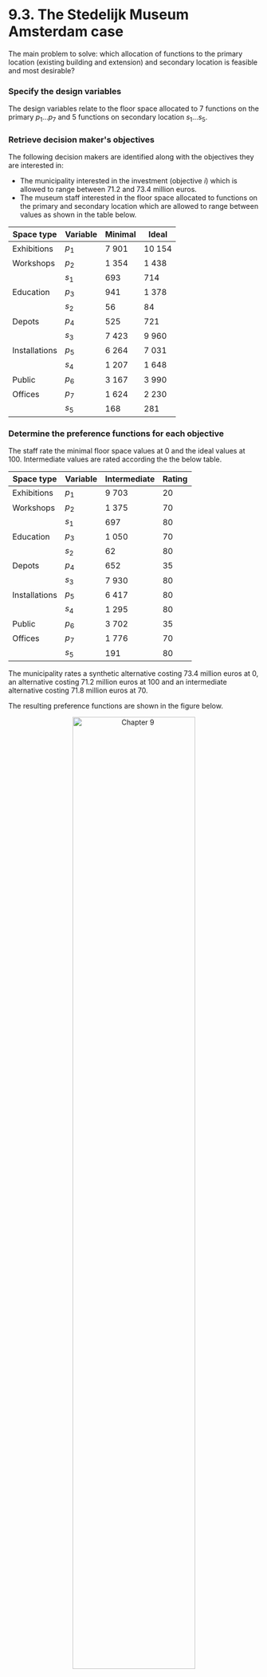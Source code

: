 # 9.3. The Stedelijk Museum Amsterdam case

The main problem to solve: which allocation of functions to the primary location (existing building and extension) and secondary location is feasible and most desirable?

### Specify the design variables

The design variables relate to the floor space allocated to 7 functions on the primary $p_1 \ldots p_7$ and 5 functions on secondary location $s_1 \ldots s_5$. 

### Retrieve decision maker's objectives

The following decision makers are identified along with the objectives they are interested in:

* The municipality interested in the investment (objective $i$) which is allowed to range between 71.2 and 73.4 million euros.
* The museum staff interested in the floor space allocated to functions on the primary and secondary location which are allowed to range between values as shown in the table below.

| Space type    | Variable | Minimal | Ideal  |
| ------------- | -------- | ------- | ------ |
| Exhibitions   | $p_1$    | 7 901   | 10 154 |
| Workshops     | $p_2$    | 1 354   | 1 438  |
|               | $s_1$    | 693     | 714    |
| Education     | $p_3$    | 941     | 1 378  |
|               | $s_2$    | 56      | 84     |
| Depots        | $p_4$    | 525     | 721    |
|               | $s_3$    | 7 423   | 9 960  |
| Installations | $p_5$    | 6 264   | 7 031  |
|               | $s_4$    | 1 207   | 1 648  |
| Public        | $p_6$    | 3 167   | 3 990  |
| Offices       | $p_7$    | 1 624   | 2 230  |
|               | $s_5$    | 168     | 281    |

### Determine the preference functions for each objective

The staff rate the minimal floor space values at 0 and the ideal values at 100. Intermediate values are rated according the the below table.

| Space type    | Variable | Intermediate | Rating |
| ------------- | -------- | ------------ | ------ |
| Exhibitions   | $p_1$    | 9 703        | 20     | 
| Workshops     | $p_2$    | 1 375        | 70     |
|               | $s_1$    | 697          | 80     |
| Education     | $p_3$    | 1 050        | 70     |
|               | $s_2$    | 62           | 80     |
| Depots        | $p_4$    | 652          | 35     |
|               | $s_3$    | 7 930        | 80     |
| Installations | $p_5$    | 6 417        | 80     |
|               | $s_4$    | 1 295        | 80     |
| Public        | $p_6$    | 3 702        | 35     |
| Offices       | $p_7$    | 1 776        | 70     |
|               | $s_5$    | 191          | 80     |

The municipality rates a synthetic alternative costing 73.4 million euros at 0, an alternative costing 71.2 million euros at 100 and an intermediate alternative costing 71.8 million euros at 70.

The resulting preference functions are shown in the figure below.

<div style="text-align: center;">
  <img src="./images/smafunctions.png" alt="Chapter 9" width="70%">
</div>


### To each objective assign decision maker's weights

For this problem the weights are assumed to be equal, i.e. $w_1 \ldots w_{13} = \frac{1}{13}$.

### Determine the design constraints

For this experiment the first design constraint relates the floor space and the investment.

The first constraint ensures that the maximum allowed investment cannot be exceeded:

$$
(2\,580 - 2\,950) 14\,142 + 2\,950 \sum_{i=1}^7 p_i+1\,400\sum_{i=1}^5 s_i \leq 74\,000\,000
$$

The second constraint relates the floor space on the central location to the capacity of the existing building and extension:

$$
\sum_{i=1}^7 p_i \leq 14\,142+24\,007
$$

The third relates the floor space on the secondary location to the capacity of the building on the secondary location:

$$
\sum_{i=1}^5 s_i \leq 13\,000
$$

### Find the optimal design having the highest preference score

Text.

<div style="text-align: center;">
  <img src="./images/smaresult.png" alt="Chapter 9" width="70%">
</div>






[^1]: The nature of non-linear optimization is such that, if the problem's feasible set is non-empty, it can only find a so-called local optimum. As a result, it may be that, depending on the start point of the search, your optimization run finds a different optimal solution than presented here. This is drawback of non-linear optimization.